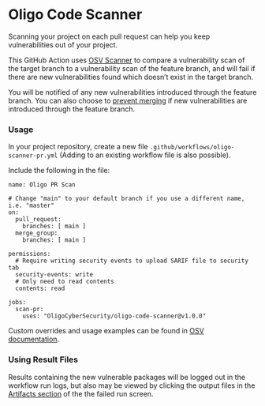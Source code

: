 # Oligo Code Scanner

Scanning your project on each pull request can help you keep vulnerabilities out of your project.

This GitHub Action uses [OSV Scanner](https://google.github.io/osv-scanner/) to compare a vulnerability scan of the target branch to a vulnerability scan of the feature branch, and will fail if there are new vulnerabilities found which doesn’t exist in the target branch.

You will be notified of any new vulnerabilities introduced through the feature branch. You can also choose to [prevent merging](https://docs.github.com/en/repositories/configuring-branches-and-merges-in-your-repository/managing-protected-branches/about-protected-branches#require-status-checks-before-merging) if new vulnerabilities are introduced through the feature branch.

### Usage

In your project repository, create a new file `.github/workflows/oligo-scanner-pr.yml` (Adding to an existing workflow file is also possible).

Include the following in the file:

    name: Oligo PR Scan

    # Change "main" to your default branch if you use a different name, i.e. "master"
    on:
      pull_request:
        branches: [ main ]
      merge_group:
        branches: [ main ]

    permissions:
      # Require writing security events to upload SARIF file to security tab
      security-events: write
      # Only need to read contents
      contents: read

    jobs:
      scan-pr:
        uses: "OligoCyberSecurity/oligo-code-scanner@v1.0.0"

Custom overrides and usage examples can be found in [OSV documentation](cloudposse/github-action-aws-region-reduction-map@0.2.1).

### Using Result Files

Results containing the new vulnerable packages will be logged out in the workflow run logs, but also may be viewed by clicking the output files in the [Artifacts section](https://docs.github.com/en/actions/managing-workflow-runs/downloading-workflow-artifacts) of the the failed run screen.
